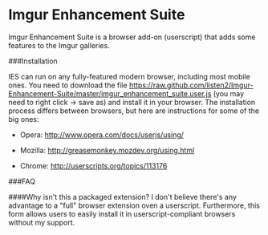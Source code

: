 Imgur Enhancement Suite
=======================

Imgur Enhancement Suite is a browser add-on (userscript) that adds some features to the Imgur galleries.

###Installation

IES can run on any fully-featured modern browser, including most mobile ones. You need to download the file https://raw.github.com/listen2/Imgur-Enhancement-Suite/master/imgur_enhancement_suite.user.js (you may need to right click -> save as) and install it in your browser. The installation process differs between browsers, but here are instructions for some of the big ones:

* Opera: http://www.opera.com/docs/userjs/using/

* Mozilla: http://greasemonkey.mozdev.org/using.html

* Chrome: http://userscripts.org/topics/113176

###FAQ

####Why isn't this a packaged extension?
I don't believe there's any advantage to a "full" browser extension oven a userscript. Furthermore, this form allows users to easily install it in userscript-compliant browsers without my support.

